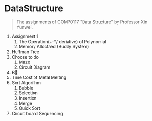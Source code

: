 # DataStructure 
> The assignments of COMP0117 "Data Structure" by Professor Xin Yunwei.
1. Assignment 1
   1. The Operation(+-*/ deriative) of Polynomial
   2. Memory Alloctaed (Buddy System)
2. Huffman Tree 
3. Choose to do
   1. Maze
   2. Circuit Diagram
4. B🌲
5. Time Cost of Metal Melting
6. Sort Algorithm
   1. Bubble
   2. Selection
   3. Insertion
   4. Merge
   5. Quick Sort
7. Circuit board Sequencing
